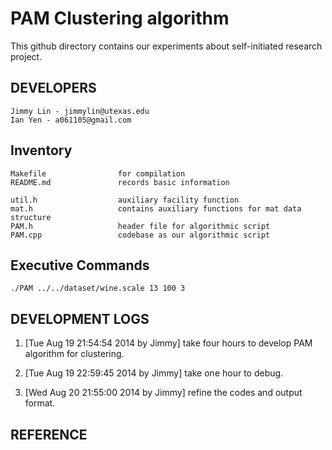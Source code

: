 PAM Clustering algorithm
=======================

This github directory contains our experiments about self-initiated research
project.


DEVELOPERS
---------------

    Jimmy Lin - jimmylin@utexas.edu
    Ian Yen - a061105@gmail.com

Inventory
--------------

    Makefile                for compilation
    README.md               records basic information

    util.h                  auxiliary facility function
    mat.h                   contains auxiliary functions for mat data structure
    PAM.h                   header file for algorithmic script
    PAM.cpp                 codebase as our algorithmic script

Executive Commands
---------------
    
    ./PAM ../../dataset/wine.scale 13 100 3

DEVELOPMENT LOGS
---------------

1. [Tue Aug 19 21:54:54 2014 by Jimmy] take four hours to develop PAM
   algorithm for clustering.

2. [Tue Aug 19 22:59:45 2014 by Jimmy] take one hour to debug.

3. [Wed Aug 20 21:55:00 2014 by Jimmy] refine the codes and output format.

REFERENCE
-------------

